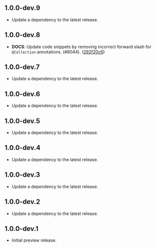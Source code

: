 ## 1.0.0-dev.9

 - Update a dependency to the latest release.

## 1.0.0-dev.8

 - **DOCS**: Update code snippets by removing incorrect forward slash for `@Collection` annotations. (#8044). ([292f20c6](https://github.com/FirebaseExtended/flutterfire/commit/292f20c61c0a479e5effcbf45a07f7fb782ba23e))

## 1.0.0-dev.7

 - Update a dependency to the latest release.

## 1.0.0-dev.6

 - Update a dependency to the latest release.

## 1.0.0-dev.5

 - Update a dependency to the latest release.

## 1.0.0-dev.4

 - Update a dependency to the latest release.

## 1.0.0-dev.3

 - Update a dependency to the latest release.

## 1.0.0-dev.2

 - Update a dependency to the latest release.

## 1.0.0-dev.1

 * Initial preview release.
